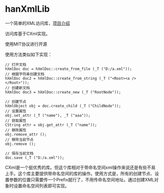 # hanXmlLib

一个简单的XML访问库，[项目介绍](https://www.fawdlstty.com/archives/432.html)

访问库基于CXml实现。

使用MIT协议进行开源

使用方法类似如下实现：

	// 打开文档
	hXmlDoc doc = hXmlDoc::create_from_file (_T ("D:/a.xml"));
	// 根据字符串创建文档
	hXmlDoc doc2 = hXmlDoc::create_from_string (_T ("<Root><a /></Root>"));
	// 创建新文档
	hXmlDoc doc3 = hXmlDoc::create_new (_T ("RootNode"));

	// 创建节点
	hXmlObject obj = doc.create_child (_T ("ChildNode"));
	// 设置属性
	obj.set_attr (_T ("name"), _T ("aaa"));
	// 获取属性
	CString attr = obj.get_attr (_T ("name"));
	// 移除属性
	obj.remove_attr ();
	// 移除当前节点
	obj.remove ();

	// 保存当前文档
	doc.save (_T ("D:/a.xml"));

CXml是一个挺优秀的库。但这个库相对于带命名空间xml操作来说还是有些不易上手。这个库主要提供带命名空间的库的操作。使用方式是，所有的创建节点、设置参数的位置只需要传一个Prefix就行了，不用传命名空间地址。通过创建XML对象时设置命名空间列表即可实现。